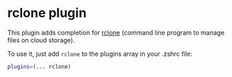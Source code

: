 # rclone plugin

This plugin adds completion for [rclone](https://rclone.org/) (command line program to manage files on cloud storage).

To use it, just add `rclone` to the plugins array in your .zshrc file:

```zsh
plugins=(... rclone)
```
